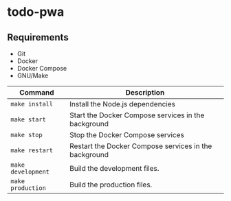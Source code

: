 # todo-pwa

## Requirements

- Git
- Docker
- Docker Compose
- GNU/Make

Command | Description
---|---
`make install` | Install the Node.js dependencies
`make start` | Start the Docker Compose services in the background
`make stop`| Stop the Docker Compose services
`make restart` | Restart the Docker Compose services in the background
`make development` | Build the development files.
`make production` | Build the production files.
